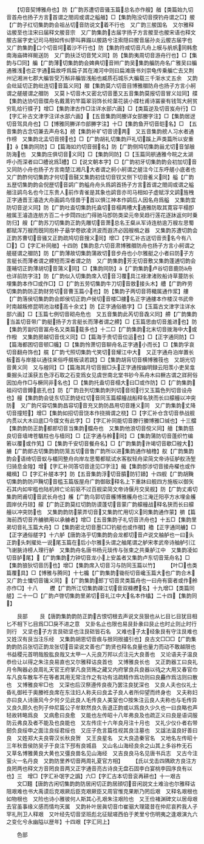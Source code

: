<!-- { "loadSidebar": true } -->
　　【切音契博雅舟也】防【广韵苏遭切音骚玉篇总名亦作艘】艏【类篇始九切音首舟也扬子方言首谓之閤闾或谓之艗艏】□【集韵陁没切音揬钓舟谓之□】艐【广韵子红切集韵韵会祖丛切音防说文着不行也　又广韵三艐国名　又尔雅释诂艐至也注宋曰届释文艐音宗　又广韵集韵古届字扬子方言艐至也艐宋语也释文艐古届字史记司马相如传纠蓼叫奡蹋以艐路兮注索隠曰艐音届孙炎云艐古届字也　又广韵集韵口个切音坷着沙不行也】防【集韵符咸切音凡舟上幙与舤帆同韩愈南海庙碑祥颷送防　又广韵扶泛切音梵义同】防【集韵夷周切音游舟行也】□【集韵与□同】艑【广韵薄切集韵韵会婢典切音辫广韵吴集韵艑防舟名广雅吴曰艑通雅浅也正字通扁故呼爲扁子其在滩河中则曰扁滩唐书刘崇龟传乗艑亡去又荆州记湘洲七郡大艑皆受万斛非艑皆浅船也臧质石城乐大艑载三千渐水丈五余　又韵会纰延切正韵纰连切音篇义同】艒【集韵莫六切音目博雅艒防舟也扬子方言小舸谓之艖艖谓之艒防　又莫卜切音木又密北切音墨又五音集韵莫报切音冒义竝同】艓【集韵达协切音牒舟名戴暠钓竿篇翠羽饰长纶蕖花装小艓杜甫诗冨豪有钱驾大舸贫穷耴给行艓子】增□【集韵津古作□注详水部六画】□【类篇逆及切音岌舟行】□【字汇补古文津字注详水部六画】【五音集韵同媵详女部媵字注】□【集韵居迓切音驾具舟也】□【博雅同幐详巾部幐字注】十□【集韵鱼开切音皑名】□　【五音集韵古念切兼去声舟名】艕【集韵补旷切音谤两　又五音集韵艕人习水者通作榜　又集韵北孟切音搒也】□【广韵胡礼切集韵戸礼切蹊上声类篇所以安重】【集韵同防】□【篇海如灼切音弱名】防【广韵侧鸠切集韵甾尤切音邹艆防海也　又集韵庄俱切音义同】□【集韵同防】□【玉篇同舼通雅今皖之太湖呼小而深者曰□艚讹爲艚】□【说文朝本字】□【广韵初牙切集韵韵会初加切音又同防小舟也扬子方言南楚江湘凡大者谓之舸小舸谓之艖注今江东呼艖小底者也又广韵酢何切集韵才何切音醝又集韵初佳切音钗又侧下切音鲝义同】艗【广韵五歴切集韵韵会倪歴切音鹢广韵艗舟舟头爲鹢首扬子方言首谓之閤闾或谓之艗艏注鹢鸟名也今江东贵人前作青雀是其象也鹢音亦司马相如子虚赋浮文鹢旌栧正字通晋王濬造大舟画鹢鸟怪兽于首以惧江神本作鹢后人因名舟爲艗　又集韵宜防切音逆义同】防【广韵吐盇切集韵托盍切音榻两槽大通雅防取其寛容平榻卽艎属王濬造连舫方百二十步閰四出门得驰马卽防类梁元帝吴趋行莲花逐牀返何时乗防归】艘【广韵苏刀切集韵正韵先雕切音萧总名王粲从军诗连舫逾万艘左思蜀都赋浑万艘而旣同抱朴子朂学卷欲凌洪波而遐济必因艘楫之器　又集韵苏遭切韵会正韵苏曹切音骚又正韵疏鸠切音搜义同】增□【字汇补古送切音贡名今有八□】□【字汇补同艏】十四防【集韵息六切音肃博雅艒防舟也扬子方言小舸谓之艖艖谓之艒防】防【广韵薄故切集韵蒲故切音步舟也小尔雅艇之小者曰防子方言艇长而薄者谓之艜短而深者谓之防　又广韵集韵芳无切音敷又集韵蓬逋切韵会蓬晡切正韵薄胡切音蒲义同】□【集韵同防】【广韵集韵卢谷切音鹿防舟也详前防字注】防【广韵似入切集韵席入切音习覆具江禄津渚败船诗草蔓防长埋集韵本作□或作□】□【广韵五劳切集韵牛刀切音敖接头木】艚【广韵昨劳切集韵韵防正韵财劳切音曹玉篇小也】防【集韵子两切音蒋檝属通作浆】艛【广韵落侯切集韵韵会郎侯切正韵卢侯切音楼□艛名正字通艛本作楼汉书武帝时南越叛修昆明池治楼高十余丈】防【正字通俗艁字】□【玉篇古文津字注详水部六画】□【玉篇七例切音砌舟危也　又五音集韵此芮切音毳义同】艜【广韵集韵当盖切音带广韵艇扬子方言艇长而薄者谓之艜】□【玉篇思由切音羞进也】防【集韵芳副切音冨舟名又类篇载多也】十二□【广韵集韵北末切音拨海中大或作橃　又集韵房越切音伐义同】□【篇海于贵切音位运也】□【正字通同防】□【篇海都困切音顿□艬】□【集韵怜萧切音聊舟名正字通小而长】□【集韵孚哀切音翻舟饰也】艞【广韵弋照切集韵弋笑切音耀江中大　又正字通舟泊岸置长板首与岸接以通往来俗呼艞板读若跳】□【集韵胡肓切音横博雅筏也　又胡光切音黄义同　又与艎同】□【篇海其月切音掘□头正字通按幽明録云阳羡小吏吴龛乗掘头过溪获五色浮石取之石变爲女见虞世南北堂书钞今系舟木曰橛古谓之牂牁俗因加舟作□与橛同非名也】□【集韵托盍切音榻大曰□或作防】□【广韵集韵祖闷切音鐏底孔也】防【广韵丑列切集韵刺列切音彻行又玉篇色列切音设舟也】艟【集韵韵会徒东切正韵徒红切音同玉篇艨艟战船释名狭而长曰艨艟以冲突防　又广韵尺容切集韵昌容切音充又韵防昌用切音踵义同　又广韵集韵丈降切音撞短】增□【集韵如招切音饶本作挠揖谓之桡】□【字汇补仓含切音叅战舰内贯以大木曰底□今牒文有此字】□【字汇补同能切音滕行縢博雅□缄也】十三艡【集韵韵防正韵都郎切音当集韵艡舟也　又集韵他浪切音傥义同】艢【集韵慈良切音墙埤苍颿柱也与樯同】□【正字通与舲同】□【集韵蒲防切音蓬织竹编箬以覆或作笂】□【集韵千安切音餐舟名】□【广韵集韵许竭切音歇□艎大】艣【广韵郎古切集韵韵防笼五切音鲁广韵所以进集韵通作樐橹】舣【广韵集韵韵会语绮切音蚁与檥同整舟向岸左思蜀都赋试水客舣轻舟梁简文帝诗征舻舣汤堑归骑息金隍】增【字汇补同答切音逹见□字注】艥【集韵卽涉切音接舟櫂也或作檝楫】□【字汇补艖本字】防【五音集韵浮切音膹防钉鐼】十四舰【广韵胡黤切集韵韵防戸黤切音槛玉篇版屋舟广韵御敌释名上下重牀曰舰四方施板以御矢石其内如牢槛也陆机辨亡论前驱不过百舰梁简文帝诗偃月交吴舰】防【广韵丈甫切集韵罔甫切音武长舟也】艧【广韵乌郭切音艧博雅艧舟也江淹迁阳亭方水埋金艧圆岸伏丹琼】艨【广韵正韵莫红切韵防谟蓬切音蒙广韵艨艟战释名狭而长曰艨艟以冲突防也　又集韵韵防蒙弄切音又集韵忙用切义同集韵通作蒙】艩【篇海前西切音齐艣艩用以承艣者】增□【五音集韵子礼切音济舟也】十五□【集韵里弟切音礼玉篇大舟】□【集韵密北切音墨□□钓艇也或作艒】艪【正字通同艣】□【正字通俗艖字】十六舻【唐韵洛乎切集韵韵会龙都切音卢说文舳舻也一曰头正韵头刺擢处一说尾玉篇在后小尔雅头谓之舳尾谓之舻宋孝武帝诗舳舻引江飞谢朓诗榜人理行舻　又集韵舟名唐书杨元琰传与张束之共乗舻江中　又集韵凌如切音胪尾】【广韵集韵力钟切音龙小上安盖者又集韵卢东切音笼舟名】□【集韵狼狄切音历也】增□【集韵席入切音习与防同玉篇以竹】
　　【叶□也类篇覆具】□【博雅与腾同】十七艬【广韵集韵锄衔切音巉玉篇大也广韵合木又广韵士懴切音镵义同】【广韵集韵郎丁切音灵类篇舟也一曰舟有窗者或作舲亦作□】十八
　　艭【广韵所江切集韵疎江切音双舽艭名】十九增□【类篇同艖】二十一□【广韵卢啓切集韵里弟切音礼江中大名本作欚】二十四【集韵同】







　　艮部
　　艮【唐韵集韵韵防正韵古恨切根去声说文艮狠也从匕目匕目犹目相匕不相下匕目爲□□戾不进之意　又卦名止也限也易艮卦彖曰艮止也时止则止时行则行　又坚也子方言艮硙坚也注艮硙皆石名　又难也子太经象艮有守注艮难也　又姓汉有艮当注乐经　又集韵胡恩切音痕与拫同拫攎引也】良古文□□□【广韵集韵韵防吕张切正韵龙张切音梁说文善也广韵贤也释名良量也量力而动不敢越限也书益稷元首明哉股肱良哉又太甲一人元良万邦以贞注元大良善也　又论语夫子温良恭俭让以得之朱注良易直也又尔雅释诂良首也　又博雅良长也　又正韵器工曰良礼月令陶器必良周礼天官王府掌凡良货贿之藏又内府掌良兵良器以待之大用又春官巾车凡良车散车不在等者其用无常注作之有功有沽疏精作爲功则曰良麤作爲沽则曰散也　又博雅良牢□也　又深也后汉祭遵传良夜乃罢注良犹深也　又良人夫也仪礼士昏礼御衽于奥媵袵良席在东注妇人称夫曰良孟子良人者所仰望而终身也　又夫称妇亦曰良人诗唐风今夕何夕见此良人毛传良人美室也○按朱注云良人夫称也与毛传异　又良久颇久也列子仲尼篇公子牟默然良久告退正韵或以爲良久少久也一曰良略也声轻故转略爲良　又病愈曰良愈　又能也左传昭十八年弗良及也疏正义曰良是语词服防云弗良及者不能及也良能也　又左传庄十六年良月注十月也　又礼少仪仆者右带劒负良绥申之面注良绥君绥也　又庄子危言篇徃视其良注墓也　又諡法温良好善曰良　又姓郑大夫良霄汉长秋良贺　又王良星名　又大良造秦官名　又地名左传昭十三年秋晋侯防吴子于良注下邳有良城县　又山名山海经良余之山其上多谷柞无石　又草名博雅黄良大黄也又彊良兽名见山海经　又吉良良马名见唐书兵志　又古今注萤火一名丹良　又韵防里养切音两周礼夏官方相】
　　【氏以戈击四隅欧方良注方良罔两也释文方音罔良音两又正字通音亮古诗良无盘石固李白宴桃李园序良有以也】三　增□【字汇补氓字之譌】六□【字汇古本切音衮再耕也】十一艰古
　　文□囏【唐韵古闲切集韵韵防居闲切正韵居顔切音闲説文土难治也尔雅释诂阻艰难也书大禹谟后克艰厥后臣克艰厥臣又周官惟克果断乃罔后艰　又释名艰根也如物根也　又险也诗小雅彼何人斯其心孔艰朱注艰险也　又王俭褚渊碑文以居母艰去官虽事缘义感而情均天属　又韵补叶居眞切音巾崔骃大理箴昔在仲尼哀矜我人子罕礼刑卫人释艰　又叶经先切音坚班彪北征赋嗟西伯于羑里兮伤明夷之逢艰演九六之变化兮永幽隘以歴年】十四艰【字汇同上】









　　色部
